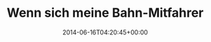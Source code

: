 ---
retweeted: false
source: <a href="http://twitter.com" rel="nofollow">Twitter Web Client</a>
entities:
  hashtags: []
  symbols: []
  user_mentions: []
  urls: []
display_text_range:
- '0'
- '112'
favorite_count: '2'
id_str: '478391707755884544'
truncated: false
retweet_count: '0'
id: '478391707755884544'
created_at: Mon Jun 16 04:20:45 +0000 2014
favorited: false
full_text: Wenn sich meine Bahn-Mitfahrer mit ihren Excel-Mäppchen zu ernst nehmen,
  werd' ich ganz schnell zum John Cleese.
lang: de
tags:
- pesos:twitter
date: '2014-06-16T04:20:45+00:00'
src: https://twitter.com/bascht/status/478391707755884544
original_url: https://twitter.com/bascht/status/478391707755884544
type: twitter_tweet
text: Wenn sich meine Bahn-Mitfahrer mit ihren Excel-Mäppchen zu ernst nehmen, werd'
  ich ganz schnell zum John Cleese.
title: 'Wenn sich meine Bahn-Mitfahrer '

---